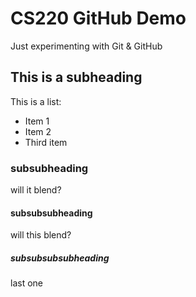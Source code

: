 # CS220 GitHub Demo

Just experimenting with Git & GitHub

## This is a subheading

This is a list:
* Item 1
* Item 2
* Third item
### subsubheading

will it blend?

#### subsubsubheading

will this blend?

##### subsubsubsubheading

last one
